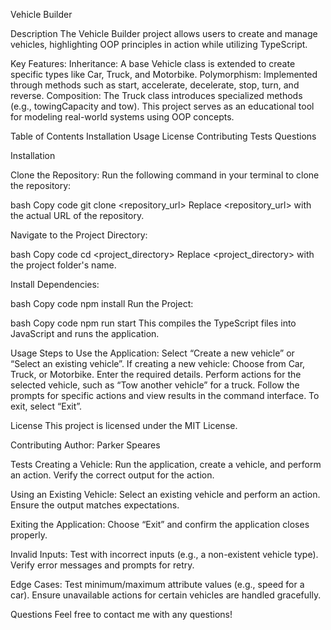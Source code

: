 Vehicle Builder


Description
The Vehicle Builder project allows users to create and manage vehicles, highlighting OOP principles in action while utilizing TypeScript.

Key Features:
Inheritance: A base Vehicle class is extended to create specific types like Car, Truck, and Motorbike.
Polymorphism: Implemented through methods such as start, accelerate, decelerate, stop, turn, and reverse.
Composition: The Truck class introduces specialized methods (e.g., towingCapacity and tow).
This project serves as an educational tool for modeling real-world systems using OOP concepts.

Table of Contents
Installation
Usage
License
Contributing
Tests
Questions

Installation

Clone the Repository:
Run the following command in your terminal to clone the repository:

bash
Copy code
git clone <repository_url>
Replace <repository_url> with the actual URL of the repository.

Navigate to the Project Directory:

bash
Copy code
cd <project_directory>
Replace <project_directory> with the project folder's name.

Install Dependencies:

bash
Copy code
npm install
Run the Project:

bash
Copy code
npm run start
This compiles the TypeScript files into JavaScript and runs the application.

Usage
Steps to Use the Application:
Select “Create a new vehicle” or “Select an existing vehicle”.
If creating a new vehicle:
Choose from Car, Truck, or Motorbike.
Enter the required details.
Perform actions for the selected vehicle, such as “Tow another vehicle” for a truck.
Follow the prompts for specific actions and view results in the command interface.
To exit, select “Exit”.

License
This project is licensed under the MIT License.

Contributing
Author:
Parker Speares

Tests
Creating a Vehicle:
Run the application, create a vehicle, and perform an action.
Verify the correct output for the action.

Using an Existing Vehicle:
Select an existing vehicle and perform an action.
Ensure the output matches expectations.

Exiting the Application:
Choose “Exit” and confirm the application closes properly.

Invalid Inputs:
Test with incorrect inputs (e.g., a non-existent vehicle type).
Verify error messages and prompts for retry.

Edge Cases:
Test minimum/maximum attribute values (e.g., speed for a car).
Ensure unavailable actions for certain vehicles are handled gracefully.

Questions
Feel free to contact me with any questions!





